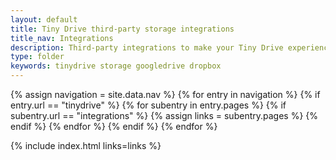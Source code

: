 ```yaml
---
layout: default
title: Tiny Drive third-party storage integrations
title_nav: Integrations
description: Third-party integrations to make your Tiny Drive experience smooth with the technologies you use.
type: folder
keywords: tinydrive storage googledrive dropbox
---
```

{% assign navigation = site.data.nav %}
{% for entry in navigation %}
  {% if entry.url == "tinydrive" %}
    {% for subentry in entry.pages %}
      {% if subentry.url == "integrations" %}
        {% assign links = subentry.pages %}
      {% endif %}
    {% endfor %}
  {% endif %}
{% endfor %}

{% include index.html links=links %}
